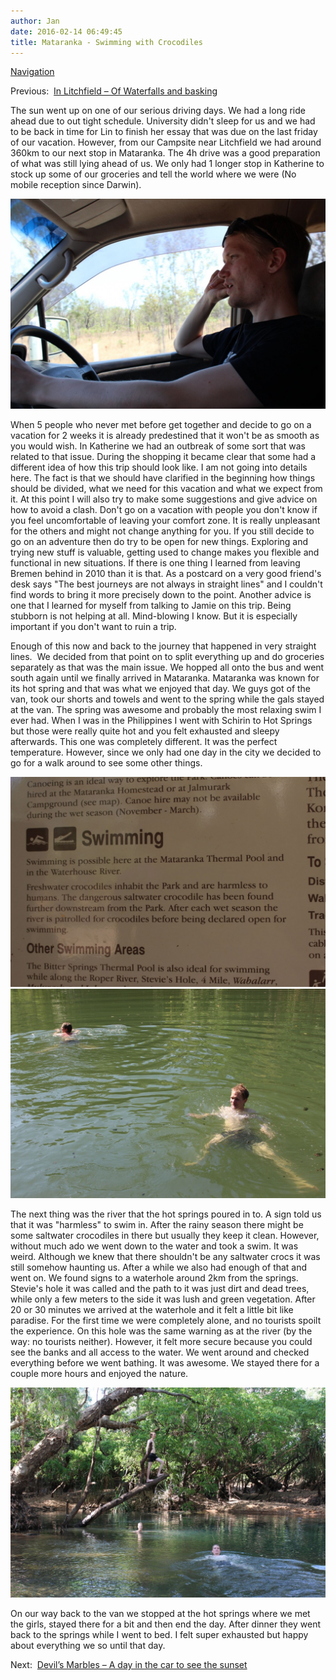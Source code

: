 ```yaml
---
author: Jan
date: 2016-02-14 06:49:45
title: Mataranka - Swimming with Crocodiles
---
```


[Navigation](/posts/30-der-stuart-highway/)

Previous:  [In Litchfield – Of Waterfalls and basking](../day_04)

The sun went up on one of our serious driving days. We had a long ride ahead
due to out tight schedule. University didn't sleep for us and we had to
be back in time for Lin to finish her essay that was due on the last friday of
our vacation. However, from our Campsite near Litchfield we had around 360km to
our next stop in Mataranka. The 4h drive was a good preparation of what was
still lying ahead of us. We only had 1 longer stop in Katherine to stock up
some of our groceries and tell the world where we were (No mobile reception
since Darwin).

![Image](./images/jan.jpg)

When 5 people who never met before get together and decide to go on a vacation
for 2 weeks it is already predestined that it won't be as smooth as you
would wish. In Katherine we had an outbreak of some sort that was related to
that issue. During the shopping it became clear that some had a different
idea of how this trip should look like. I am not going into details here. The
fact is that we should have clarified in the beginning how things should be
divided, what we need for this vacation and what we expect from it. At this
point I will also try to make some suggestions and give advice on how to avoid
a clash. Don't go on a vacation with people you don't know if you
feel uncomfortable of leaving your comfort zone. It is really unpleasant for
the others and might not change anything for you. If you still decide to go on
an adventure then do try to be open for new things. Exploring and trying new
stuff is valuable, getting used to change makes you flexible and functional in
new situations. If there is one thing I learned from leaving Bremen behind in
2010 than it is that. As a postcard on a very good friend's desk says
"The best journeys are not always in straight lines" and I
couldn't find words to bring it more precisely down to the point. Another
advice is one that I learned for myself from talking to Jamie on this trip.
Being stubborn is not helping at all. Mind-blowing I know. But it is especially
important if you don't want to ruin a trip.

Enough of this now and back to the journey that happened in very straight
lines.  We decided from that point on to split everything up and do groceries
separately as that was the main issue. We hopped all onto the bus and went
south again until we finally arrived in Mataranka. Mataranka was known for its
hot spring and that was what we enjoyed that day. We guys got of the van, took
our shorts and towels and went to the spring while the gals stayed at the van.
The spring was awesome and probably the most relaxing swim I ever had. When I
was in the Philippines I went with Schirin to Hot Springs but those were really
quite hot and you felt exhausted and sleepy afterwards. This one was completely
different. It was the perfect temperature. However, since we only had one day
in the city we decided to go for a walk around to see some other things.

![Image](./images/sign.jpg)
![Image](./images/swimming.jpg)

The next thing was the river that the hot springs poured in to. A sign told us
that it was "harmless" to swim in. After the rainy season there
might be some saltwater crocodiles in there but usually they keep it clean.
However, without much ado we went down to the water and took a swim. It was
weird. Although we knew that there shouldn't be any saltwater crocs it
was still somehow haunting us. After a while we also had enough of that and
went on. We found signs to a waterhole around 2km from the springs.
Stevie's hole it was called and the path to it was just dirt and dead
trees, while only a few meters to the side it was lush and green vegetation.
After 20 or 30 minutes we arrived at the waterhole and it felt a little bit
like paradise. For the first time we were completely alone, and no tourists
spoilt the experience. On this hole was the same warning as at the river (by
the way: no tourists neither). However, it felt more secure because you could
see the banks and all access to the water. We went around and checked
everything before we went bathing. It was awesome. We stayed there for a couple
more hours and enjoyed the nature.

![Image](./images/pond.jpg)

On our way back to the van we stopped at the hot springs where we met the
girls, stayed there for a bit and then end the day. After dinner they went back
to the springs while I went to bed. I felt super exhausted but happy about
everything we so until that day.

Next:  [Devil’s Marbles – A day in the car to see the sunset](../day_06)
